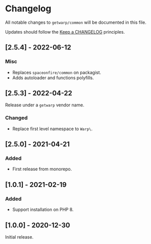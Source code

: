 # Changelog

All notable changes to `getwarp/common` will be documented in this file.

Updates should follow the [Keep a CHANGELOG](http://keepachangelog.com/) principles.

## [2.5.4] - 2022-06-12

### Misc

- Replaces `spaceonfire/common` on packagist.
- Adds autoloader and functions polyfills.

## [2.5.3] - 2022-04-22

Release under a `getwarp` vendor name.

### Changed

- Replace first level namespace to `Warp\`.

## [2.5.0] - 2021-04-21

### Added

-   First release from monorepo.

## [1.0.1] - 2021-02-19

### Added

-   Support installation on PHP 8.

## [1.0.0] - 2020-12-30

Initial release.
